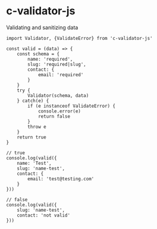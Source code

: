 # c-validator-js
Validating and sanitizing data

    import Validator, {ValidateError} from 'c-validator-js'
    
    const valid = (data) => {
        const schema = {
            name: 'required',
            slug: 'required|slug',
            contact: {
                email: 'required'
            }
        }
        try {
            Validator(schema, data)
        } catch(e) {
            if (e instanceof ValidateError) {
                console.error(e)
                return false
            }
            throw e
        }
        return true
    }
    
    // true
    console.log(valid({
        name: 'Test',
        slug: 'name-test',
        contact: {
            email: 'test@testing.com'
        }
    }))
    
    // false
    console.log(valid({
        slug: 'name-test',
        contact: 'not valid'
    }))
